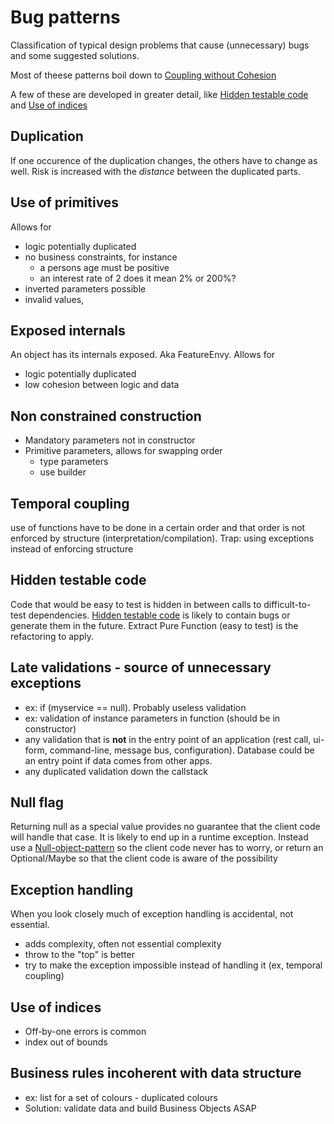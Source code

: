 # Bug patterns
Classification of typical design problems that cause (unnecessary) bugs and some suggested solutions.

Most of theese patterns boil down to [Coupling without Cohesion](http://wiki.c2.com/?CouplingAndCohesion)

A few of these are developed in greater detail, like [Hidden testable code](https://medium.com/@johan_alps/bug-pattern-hidden-testable-code-eb7d261f9f05) and [Use of indices](https://medium.com/@johan_alps/bug-generator-use-of-indices-83059fa8f041) 

## Duplication
If one occurence of the duplication changes, the others have to change as well. Risk is increased with the *distance* between the duplicated parts.

## Use of primitives 
Allows for
* logic potentially duplicated
* no business constraints, for instance  
  * a persons age must be positive
  * an interest rate of 2 does it mean 2% or 200%?
* inverted parameters possible
* invalid values,

## Exposed internals
An object has its internals exposed. Aka FeatureEnvy. Allows for
* logic potentially duplicated
* low cohesion between logic and data

## Non constrained construction
* Mandatory parameters not in constructor
* Primitive parameters, allows for swapping order
  * type parameters
  * use builder

## Temporal coupling
use of functions have to be done in a certain order and that order is not enforced by structure (interpretation/compilation). Trap: using exceptions instead of enforcing structure

## Hidden testable code
Code that would be easy to test is hidden in between calls to difficult-to-test dependencies. [Hidden testable code](http://martinsson-johan.blogspot.fr/2018/04/bug-pattern-hidden-testable-code.html) is likely to contain bugs or generate them in the future. Extract Pure Function (easy to test) is the refactoring to apply.

## Late validations - source of unnecessary exceptions
* ex: if (myservice == null). Probably useless validation
* ex: validation of instance parameters in function (should be in constructor)
* any validation that is **not** in the entry point of an application (rest call, ui-form, command-line, message bus, configuration). Database could be an entry point if data comes from other apps.
* any duplicated validation down the callstack

## Null flag
Returning null as a special value provides no guarantee that the  client code will handle that case. It is likely to end up in a runtime exception. Instead use a [Null-object-pattern](https://en.wikipedia.org/wiki/Null_object_pattern) so the client code never has to worry, or return an Optional/Maybe so that the client code is aware of the possibility

## Exception handling
When you look closely much of exception handling is accidental, not essential.
* adds complexity, often not essential complexity
* throw to the "top" is better
* try to make the exception impossible instead of handling it (ex, temporal coupling)

## Use of indices 
* Off-by-one errors is common
* index out of bounds

## Business rules incoherent with data structure
* ex: list for a set of colours - duplicated colours
* Solution: validate data and build Business Objects ASAP
